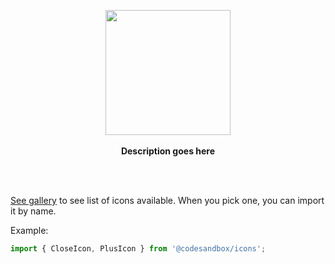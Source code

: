 <p align="center">
  <img src="https://twitter-avatar.now.sh/codesandbox" height="200px"/>
  <br><br>
  <b>Description goes here</b>
  <br><br>
</p>

&nbsp;

[See gallery](https://6izxn.csb.app) to see list of icons available. When you
pick one, you can import it by name.

Example:

```jsx
import { CloseIcon, PlusIcon } from '@codesandbox/icons';
```
